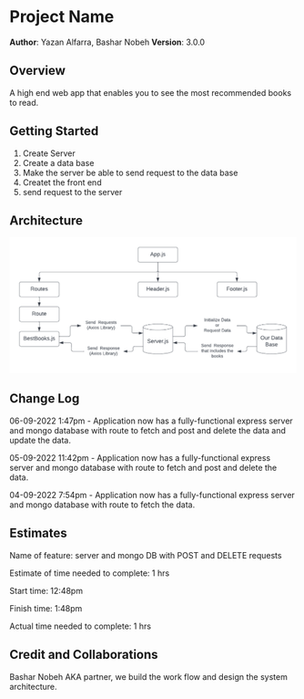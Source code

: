 # Project Name

**Author**: Yazan Alfarra, Bashar Nobeh
**Version**: 3.0.0

## Overview

A high end web app that enables you to see the most recommended books to read.

## Getting Started

1. Create Server
2. Create a data base
3. Make the server be able to send request to the data base
4. Createt the front end
5. send request to the server

## Architecture

![pic](./class11.png)

## Change Log

06-09-2022 1:47pm - Application now has a fully-functional express server and mongo database with route to fetch and post and delete the data and update the data.

05-09-2022 11:42pm - Application now has a fully-functional express server and mongo database with route to fetch and post and delete the data.

04-09-2022 7:54pm - Application now has a fully-functional express server and mongo database with route to fetch the data.
 
## Estimates

Name of feature: server and mongo DB with POST and DELETE requests

Estimate of time needed to complete: 1 hrs

Start time: 12:48pm

Finish time: 1:48pm

Actual time needed to complete: 1 hrs

## Credit and Collaborations

Bashar Nobeh AKA partner, we build the work flow and design the system architecture.
